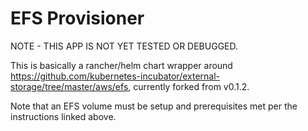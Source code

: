 # EFS Provisioner

NOTE - THIS APP IS NOT YET TESTED OR DEBUGGED. 

This is basically a rancher/helm chart wrapper around https://github.com/kubernetes-incubator/external-storage/tree/master/aws/efs, 
currently forked from v0.1.2.

Note that an EFS volume must be setup and prerequisites met per the instructions linked above.  
